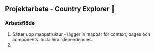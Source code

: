 ## Projektarbete - Country Explorer :rocket:

### Arbetsflöde
1. Sätter upp mappstruktur - lägger in mappar för context, pages och components. Installerar dependencies.
2. 